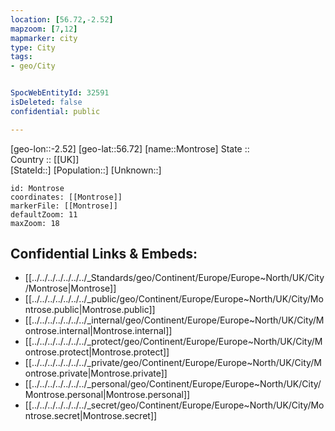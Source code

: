 ```yaml
---
location: [56.72,-2.52] 
mapzoom: [7,12] 
mapmarker: city 
type: City
tags:
- geo/City


SpocWebEntityId: 32591
isDeleted: false
confidential: public

---
```

[geo-lon::-2.52] 
[geo-lat::56.72] 
[name::Montrose] 
State ::  
Country :: [[UK]]  
[StateId::] 
[Population::] 
[Unknown::] 


```leaflet
id: Montrose
coordinates: [[Montrose]] 
markerFile: [[Montrose]] 
defaultZoom: 11 
maxZoom: 18
```


## Confidential Links & Embeds: 
- [[../../../../../../../_Standards/geo/Continent/Europe/Europe~North/UK/City/Montrose|Montrose]] 
- [[../../../../../../../_public/geo/Continent/Europe/Europe~North/UK/City/Montrose.public|Montrose.public]] 
- [[../../../../../../../_internal/geo/Continent/Europe/Europe~North/UK/City/Montrose.internal|Montrose.internal]] 
- [[../../../../../../../_protect/geo/Continent/Europe/Europe~North/UK/City/Montrose.protect|Montrose.protect]] 
- [[../../../../../../../_private/geo/Continent/Europe/Europe~North/UK/City/Montrose.private|Montrose.private]] 
- [[../../../../../../../_personal/geo/Continent/Europe/Europe~North/UK/City/Montrose.personal|Montrose.personal]] 
- [[../../../../../../../_secret/geo/Continent/Europe/Europe~North/UK/City/Montrose.secret|Montrose.secret]] 
